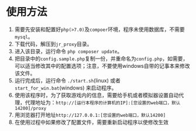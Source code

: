 使用方法
=========

1. 需要先安装和配置好`php(>7.0)`及`compoer`环境，程序未使用数据库，不需要`mysql`。
2. 下载代码，解压到`jr_proxy`目录。
3. 进入该目录，运行命令 `php composer update`。
4. 把目录中的`config.sample.php`复制一份，并重命名为`config.php`，如需要，可以适当修改其中的配置选项；注意，不要使用windows自带的记事本来修改该文件。
5. 运行完成后，运行命令 `./start.sh`(linux) 或者 `start_for_win.bat`(windows) 来启动程序。
6. 使用该程序时，为了获取游戏内的信息，需要给手机或者模拟器设置自动代理，代理地址为：`http://[运行本程序的计算机的IP]:[您设置的web端口，默认14200]/proxy`
7. 用浏览器打开地址`http://127.0.0.1:[您设置的web端口，默认14200]`
8. 在使用过程中如果修改了配置文件，需要重新启动程序以使修改生效